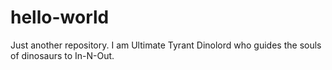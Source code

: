 # hello-world
Just another repository.
I am Ultimate Tyrant Dinolord who guides the souls of dinosaurs to In-N-Out.
